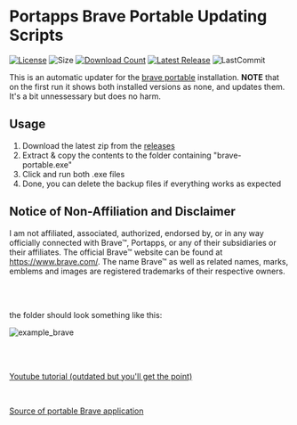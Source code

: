 # Portapps Brave Portable Updating Scripts
[![License](https://img.shields.io/github/license/mirbyte/portapps-brave-updater?color=orange&maxAge=604800)](https://raw.githubusercontent.com/mirbyte/portapps-brave-updater/master/LICENSE)
![Size](https://img.shields.io/github/repo-size/mirbyte/portapps-brave-updater?label=size&color=orange&maxAge=86400)
[![Download Count](https://img.shields.io/github/downloads/mirbyte/portapps-brave-updater/total?color=orange&maxAge=86400)](https://github.com/mirbyte/portapps-brave-updater/releases)
[![Latest Release](https://img.shields.io/github/release/mirbyte/portapps-brave-updater.svg?color=orange&maxAge=86400)](https://github.com/mirbyte/portapps-brave-updater/releases/latest)
![LastCommit](https://img.shields.io/github/last-commit/mirbyte/portapps-brave-updater?color=orange&label=repo+updated)

This is an automatic updater for the [brave portable](https://github.com/portapps/brave-portable) installation. **NOTE** that on the first run it shows both installed versions as none, and updates them. It's a bit unnessessary but does no harm.

## Usage
1. Download the latest zip from the [releases](https://github.com/mirbyte/portapps-brave-updater/releases)
2. Extract & copy the contents to the folder containing "brave-portable.exe"
3. Click and run both .exe files
4. Done, you can delete the backup files if everything works as expected


## Notice of Non-Affiliation and Disclaimer
I am not affiliated, associated, authorized, endorsed by, or in any way officially connected with Brave™, Portapps, or any of their subsidiaries or their affiliates.
The official Brave™ website can be found at https://www.brave.com/.
The name Brave™ as well as related names, marks, emblems and images are registered trademarks of their respective owners.


<br>
<br>

the folder should look something like this:


![example_brave](https://github.com/user-attachments/assets/f9536811-ba6b-404a-b9f3-d184fd3800c7)


<br>
<br>

[Youtube tutorial (outdated but you'll get the point)](https://www.youtube.com/watch?v=UAM5LLxb6xg)

<br>

[Source of portable Brave application](https://portapps.io/app/brave-portable/)
